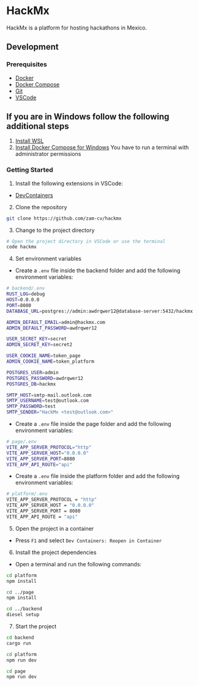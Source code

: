 # HackMx

HackMx is a platform for hosting hackathons in Mexico.

## Development

### Prerequisites

- [Docker](https://docs.docker.com/engine/install/)
- [Docker Compose](https://docs.docker.com/compose/install/)
- [Git](https://git-scm.com/downloads)
- [VSCode](https://code.visualstudio.com/download)

## If you are in Windows follow the following additional steps

1. [Install WSL](https://learn.microsoft.com/es-es/windows/wsl/install/)
2. [Install Docker Compose for Windows](https://www.ionos.com/digitalguide/server/configuration/install-docker-compose-on-windows/) You have to run a terminal with administrator permissions

### Getting Started

1. Install the following extensions in VSCode:

- [DevContainers](https://marketplace.visualstudio.com/items?itemName=ms-vscode-remote.remote-containers)

2. Clone the repository

```bash
git clone https://github.com/zam-cv/hackmx
```

3. Change to the project directory

```bash
# Open the project directory in VSCode or use the terminal
code hackmx
```

4. Set environment variables

- Create a `.env` file inside the backend folder and add the following environment variables:

```bash
# backend/.env
RUST_LOG=debug
HOST=0.0.0.0
PORT=8080
DATABASE_URL=postgres://admin:awdrqwer12@database-server:5432/hackmx

ADMIN_DEFAULT_EMAIL=admin@hackmx.com
ADMIN_DEFAULT_PASSWORD=awdrqwer12

USER_SECRET_KEY=secret
ADMIN_SECRET_KEY=secret2

USER_COOKIE_NAME=token_page
ADMIN_COOKIE_NAME=token_platform

POSTGRES_USER=admin
POSTGRES_PASSWORD=awdrqwer12
POSTGRES_DB=hackmx

SMTP_HOST=smtp-mail.outlook.com
SMTP_USERNAME=test@outlook.com
SMTP_PASSWORD=test
SMTP_SENDER="HackMx <test@outlook.com>"
```

- Create a `.env` file inside the page folder and add the following environment variables:

```bash
# page/.env
VITE_APP_SERVER_PROTOCOL="http"
VITE_APP_SERVER_HOST="0.0.0.0"
VITE_APP_SERVER_PORT=8080
VITE_APP_API_ROUTE="api"
```

- Create a `.env` file inside the platform folder and add the following environment variables:

```bash
# platform/.env
VITE_APP_SERVER_PROTOCOL = "http"
VITE_APP_SERVER_HOST = "0.0.0.0"
VITE_APP_SERVER_PORT = 8080
VITE_APP_API_ROUTE = "api"
```

5. Open the project in a container

- Press `F1` and select `Dev Containers: Reopen in Container`

6. Install the project dependencies

- Open a terminal and run the following commands:

```bash
cd platform
npm install

cd ../page
npm install

cd ../backend
diesel setup
```

7. Start the project

```bash
cd backend
cargo run
```

```bash
cd platform
npm run dev
```

```bash
cd page
npm run dev
```
